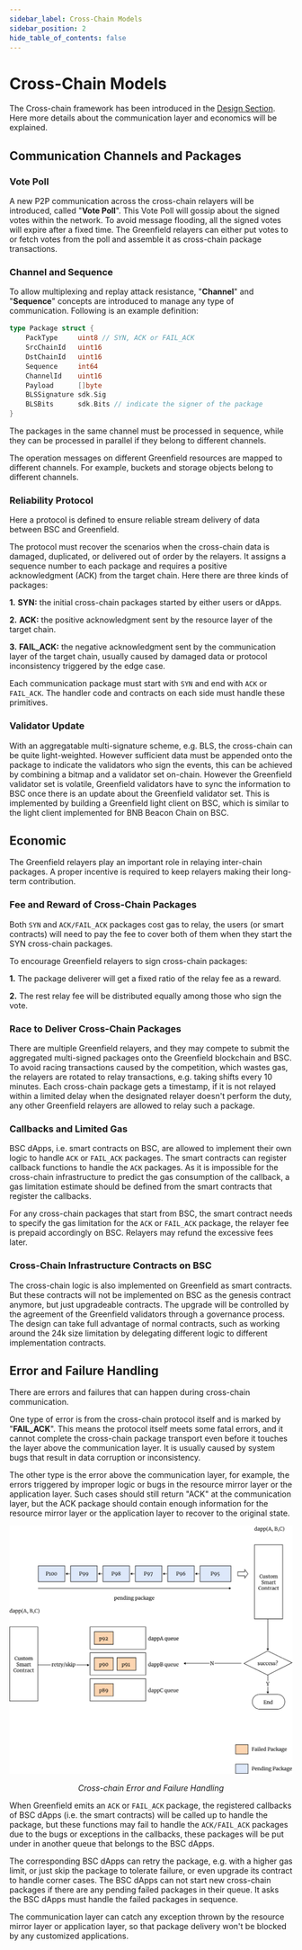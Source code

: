 ```yaml
---
sidebar_label: Cross-Chain Models
sidebar_position: 2
hide_table_of_contents: false
---
```


# Cross-Chain Models

The Cross-chain framework has been introduced in the [Design Section](../design/design-principles.md). Here more
details about the communication layer and economics will be explained.

## Communication Channels and Packages

### Vote Poll

A new P2P communication across the cross-chain relayers will be
introduced, called "**Vote Poll**". This Vote Poll will gossip about the
signed votes within the network. To avoid message flooding, all the
signed votes will expire after a fixed time. The Greenfield relayers can
either put votes to or fetch votes from the poll and assemble it as
cross-chain package transactions.

### Channel and Sequence

To allow multiplexing and replay attack resistance, "**Channel**" and
"**Sequence**" concepts are introduced to manage any type of communication.
Following is an example definition:

```go
type Package struct {
    PackType     uint8 // SYN, ACK or FAIL_ACK
    SrcChainId   uint16
    DstChainId   uint16
    Sequence     int64
    ChannelId    uint16
    Payload      []byte
    BLSSignature sdk.Sig
    BLSBits      sdk.Bits // indicate the signer of the package
}
```

The packages in the same channel must be processed in sequence, while
they can be processed in parallel if they belong to different channels.

The operation messages on different Greenfield resources are mapped to
different channels. For example, buckets and storage objects belong to
different channels.

### Reliability Protocol

Here a protocol is defined to ensure reliable stream delivery of data
between BSC and Greenfield.

The protocol must recover the scenarios when the cross-chain data is
damaged, duplicated, or delivered out of order by the relayers. It
assigns a sequence number to each package and requires a positive
acknowledgment (ACK) from the target chain. Here there are three kinds
of packages:

   **1.** **SYN:** the initial cross-chain packages started by either users or dApps.

   **2.** **ACK:** the positive acknowledgment sent by the resource layer of the target chain.

   **3.** **FAIL_ACK:** the negative acknowledgment sent by the communication layer of the target chain, usually caused by damaged data or protocol inconsistency triggered by the edge case.

Each communication package must start with `SYN` and end with `ACK` or
`FAIL_ACK`. The handler code and contracts on each side must handle these
primitives.

### Validator Update

With an aggregatable multi-signature scheme, e.g. BLS, the cross-chain
can be quite light-weighted. However sufficient data must be appended
onto the package to indicate the validators who sign the events, this
can be achieved by combining a bitmap and a validator set on-chain.
However the Greenfield validator set is volatile, Greenfield validators
have to sync the information to BSC once there is an update about the
Greenfield validator set. This is implemented by building a Greenfield
light client on BSC, which is similar to the light client implemented
for BNB Beacon Chain on BSC.

## Economic

The Greenfield relayers play an important role in relaying inter-chain
packages. A proper incentive is required to keep relayers making their
long-term contribution.

### Fee and Reward of Cross-Chain Packages

Both `SYN` and `ACK/FAIL_ACK` packages cost gas to relay, the users (or
smart contracts) will need to pay the fee to cover both of them when
they start the SYN cross-chain packages.

To encourage Greenfield relayers to sign cross-chain packages:

   **1.** The package deliverer will get a fixed ratio of the relay fee as a reward.

   **2.** The rest relay fee will be distributed equally among those who sign the vote.

### Race to Deliver Cross-Chain Packages

There are multiple Greenfield relayers, and they may compete to submit
the aggregated multi-signed packages onto the Greenfield blockchain and
BSC. To avoid racing transactions caused by the competition, which
wastes gas, the relayers are rotated to relay transactions, e.g. taking
shifts every 10 minutes. Each cross-chain package gets a timestamp, if
it is not relayed within a limited delay when the designated relayer
doesn't perform the duty, any other Greenfield relayers are allowed to
relay such a package.

### Callbacks and Limited Gas

BSC dApps, i.e. smart contracts on BSC, are allowed to implement their
own logic to handle `ACK` or `FAIL_ACK` packages. The smart contracts can register callback functions to handle the `ACK` packages. As it is
impossible for the cross-chain infrastructure to predict the gas
consumption of the callback, a gas limitation estimate should be defined
from the smart contracts that register the callbacks.

For any cross-chain packages that start from BSC, the smart contract
needs to specify the gas limitation for the `ACK` or `FAIL_ACK` package, the relayer fee is prepaid accordingly on BSC. Relayers may refund the excessive fees later.

### Cross-Chain Infrastructure Contracts on BSC

The cross-chain logic is also implemented on Greenfield as smart
contracts. But these contracts will not be implemented on BSC as the
genesis contract anymore, but just upgradeable contracts. The upgrade
will be controlled by the agreement of the Greenfield validators through
a governance process. The design can take full advantage of normal
contracts, such as working around the 24k size limitation by delegating
different logic to different implementation contracts.

## Error and Failure Handling

There are errors and failures that can happen during cross-chain
communication.

One type of error is from the cross-chain protocol itself and is marked
by "**FAIL_ACK**". This means the protocol itself meets some fatal errors, and it cannot complete the cross-chain package transport even before it touches the layer above the communication layer. It is usually caused by system bugs that result in data corruption or inconsistency.

The other type is the error above the communication layer, for example,
the errors triggered by improper logic or bugs in the resource mirror
layer or the application layer. Such cases should still return "ACK" at
the communication layer, but the ACK package should contain enough
information for the resource mirror layer or the application layer to
recover to the original state.

![cross-chain-error-and-failure-handling](../../../static/img/assets/greenfield/22.3-Error-and-Failure-Handling.jpg)

<div align="center"><i>Cross-chain Error and Failure Handling</i></div>

When Greenfield emits an `ACK` or `FAIL_ACK` package, the registered
callbacks of BSC dApps (i.e. the smart contracts) will be called up to
handle the package, but these functions may fail to handle the
`ACK/FAIL_ACK` packages due to the bugs or exceptions in the callbacks,
these packages will be put under in another queue that belongs to the
BSC dApps.

The corresponding BSC dApps can retry the package, e.g. with a higher
gas limit, or just skip the package to tolerate failure, or even upgrade
its contract to handle corner cases. The BSC dApps can not start new
cross-chain packages if there are any pending failed packages in their
queue. It asks the BSC dApps must handle the failed packages in
sequence.

The communication layer can catch any exception thrown by the resource mirror layer or application layer, so that package delivery won't be blocked by any customized applications.
